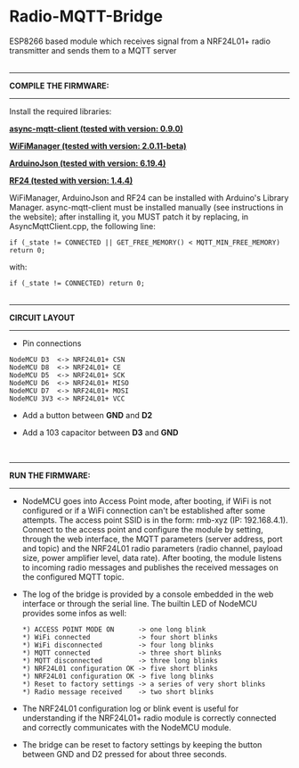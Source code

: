 # Radio-MQTT-Bridge

ESP8266 based module which receives signal from a NRF24L01+ radio transmitter and sends them to a MQTT server
<br>
<br>
****************************
**COMPILE THE FIRMWARE:**
****************************

Install the required libraries:

**[async-mqtt-client (tested with version: 0.9.0)](https://github.com/marvinroger/async-mqtt-client)**

**[WiFiManager (tested with version: 2.0.11-beta)](https://github.com/tzapu/WiFiManager)**

**[ArduinoJson (tested with version: 6.19.4)](https://arduinojson.org/)**

**[RF24 (tested with version: 1.4.4)](https://nrf24.github.io/RF24/)**

WiFiManager, ArduinoJson and RF24 can be installed with Arduino's Library Manager.
async-mqtt-client must be installed manually (see instructions in the website); after installing it, you MUST patch it by replacing, in AsyncMqttClient.cpp, the following line:

``` if (_state != CONNECTED || GET_FREE_MEMORY() < MQTT_MIN_FREE_MEMORY) return 0; ```

with:

``` if (_state != CONNECTED) return 0; ```
<br>
<br>
****************************
**CIRCUIT LAYOUT**
****************************

  * Pin connections
  ```
  NodeMCU D3  <-> NRF24L01+ CSN 
  NodeMCU D8  <-> NRF24L01+ CE
  NodeMCU D5  <-> NRF24L01+ SCK
  NodeMCU D6  <-> NRF24L01+ MISO
  NodeMCU D7  <-> NRF24L01+ MOSI
  NodeMCU 3V3 <-> NRF24L01+ VCC
  ```
  * Add a button between **GND** and **D2**

  * Add a 103 capacitor between **D3** and **GND**
<br>

****************************
**RUN THE FIRMWARE:**
****************************

  * NodeMCU goes into Access Point mode, after booting, if WiFi is not configured or if a WiFi connection can't be established after some attempts. The access point SSID is in the form: rmb-xyz (IP: 192.168.4.1).
Connect to the access point and configure the module by setting, through the web interface, the MQTT parameters (server address, port and topic) and the NRF24L01 radio parameters (radio channel, payload size, power amplifier level, data rate). After booting, the module listens to incoming radio messages and publishes the received messages on the configured MQTT topic.

  * The log of the bridge is provided by a console embedded in the web interface or through the serial line.
The builtin LED of NodeMCU provides some infos as well:
    ```
    *) ACCESS POINT MODE ON      -> one long blink
    *) WiFi connected            -> four short blinks
    *) WiFi disconnected         -> four long blinks
    *) MQTT connected            -> three short blinks
    *) MQTT disconnected         -> three long blinks
    *) NRF24L01 configuration OK -> five short blinks
    *) NRF24L01 configuration OK -> five long blinks
    *) Reset to factory settings -> a series of very short blinks
    *) Radio message received    -> two short blinks
    ```
  * The NRF24L01 configuration log or blink event is useful for understanding if the NRF24L01+ radio module is correctly connected and correctly communicates with the NodeMCU module.

  * The bridge can be reset to factory settings by keeping the button between GND and D2 pressed for about three seconds.
